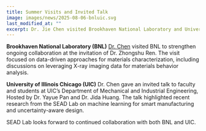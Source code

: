 ```yaml
---
title: Summer Visits and Invited Talk
image: images/news/2025-08-06-bnluic.svg
last_modified_at: ""
excerpt: Dr. Jie Chen visited Brookhaven National Laboratory and University of Illinois Chicago this summer to share research and explore new collaborations.
---
```


**Brookhaven National Laboratory (BNL)**
[Dr. Chen](/members/jie-chen.html) visited BNL to strengthen ongoing collaboration at the invitation of Dr. Zhongshu Ren. The visit focused on data-driven approaches for materials characterization, including discussions on leveraging X-ray imaging data for materials behavior analysis.


**University of Illinois Chicago (UIC)**
Dr. Chen gave an invited talk to faculty and students at UIC’s Department of Mechanical and Industrial Engineering, Hosted by Dr. Yayue Pan and Dr. Jida Huang. The talk highlighted recent research from the SEAD Lab on machine learning for smart manufacturing and uncertainty-aware design.

SEAD Lab looks forward to continued collaboration with both BNL and UIC.
